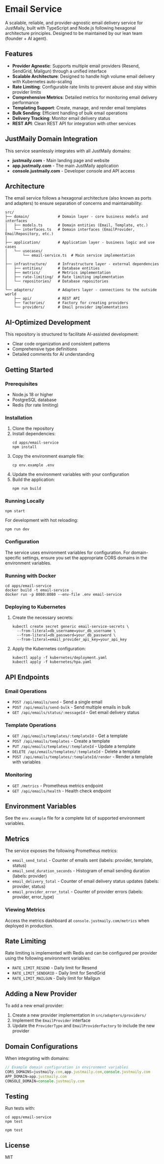 # Email Service

A scalable, reliable, and provider-agnostic email delivery service for JustMaily, built with TypeScript and Node.js following hexagonal architecture principles. Designed to be maintained by our lean team (founder + AI agent).

## Features

- **Provider Agnostic**: Supports multiple email providers (Resend, SendGrid, Mailgun) through a unified interface
- **Scalable Architecture**: Designed to handle high volume email delivery with Kubernetes auto-scaling
- **Rate Limiting**: Configurable rate limits to prevent abuse and stay within provider limits
- **Comprehensive Metrics**: Detailed metrics for monitoring email delivery performance
- **Templating Support**: Create, manage, and render email templates
- **Bulk Sending**: Efficient handling of bulk email operations
- **Delivery Tracking**: Monitor email delivery status
- **REST API**: Clean REST API for integration with other services

## JustMaily Domain Integration

This service seamlessly integrates with all JustMaily domains:

- **justmaily.com** - Main landing page and website
- **app.justmaily.com** - The main JustMaily application
- **console.justmaily.com** - Developer console and API access

## Architecture

The email service follows a hexagonal architecture (also known as ports and adapters) to ensure separation of concerns and maintainability:

```
src/
├── domain/             # Domain layer - core business models and interfaces
│   ├── models.ts       # Domain entities (Email, Template, etc.)
│   └── interfaces.ts   # Domain interfaces (EmailProvider, EmailRepository, etc.)
│
├── application/        # Application layer - business logic and use cases
│   └── usecases/
│       └── email-service.ts  # Main service implementation
│
├── infrastructure/     # Infrastructure layer - external dependencies
│   ├── entities/       # Database entities
│   ├── metrics/        # Metrics implementation
│   ├── rate-limiting/  # Rate limiting implementation
│   └── repositories/   # Database repositories
│
└── adapters/           # Adapters layer - connections to the outside world
    ├── api/            # REST API
    ├── factories/      # Factory for creating providers
    └── providers/      # Email provider implementations
```

## AI-Optimized Development

This repository is structured to facilitate AI-assisted development:
- Clear code organization and consistent patterns
- Comprehensive type definitions
- Detailed comments for AI understanding

## Getting Started

### Prerequisites

- Node.js 18 or higher
- PostgreSQL database
- Redis (for rate limiting)

### Installation

1. Clone the repository
2. Install dependencies:
   ```
   cd apps/email-service
   npm install
   ```
3. Copy the environment example file:
   ```
   cp env.example .env
   ```
4. Update the environment variables with your configuration
5. Build the application:
   ```
   npm run build
   ```

### Running Locally

```
npm start
```

For development with hot reloading:

```
npm run dev
```

### Configuration

The service uses environment variables for configuration. For domain-specific settings, ensure you set the appropriate CORS domains in the environment variables.

### Running with Docker

```
cd apps/email-service
docker build -t email-service .
docker run -p 8080:8080 --env-file .env email-service
```

### Deploying to Kubernetes

1. Create the necessary secrets:
   ```
   kubectl create secret generic email-service-secrets \
     --from-literal=db_username=your_db_username \
     --from-literal=db_password=your_db_password \
     --from-literal=email_provider_api_key=your_api_key
   ```

2. Apply the Kubernetes configuration:
   ```
   kubectl apply -f kubernetes/deployment.yaml
   kubectl apply -f kubernetes/hpa.yaml
   ```

## API Endpoints

### Email Operations

- `POST /api/emails/send` - Send a single email
- `POST /api/emails/send-bulk` - Send multiple emails in bulk
- `GET /api/emails/status/:messageId` - Get email delivery status

### Template Operations

- `GET /api/emails/templates/:templateId` - Get a template
- `POST /api/emails/templates` - Create a template
- `PUT /api/emails/templates/:templateId` - Update a template
- `DELETE /api/emails/templates/:templateId` - Delete a template
- `POST /api/emails/templates/:templateId/render` - Render a template with variables

### Monitoring

- `GET /metrics` - Prometheus metrics endpoint
- `GET /api/emails/health` - Health check endpoint

## Environment Variables

See the `env.example` file for a complete list of supported environment variables.

## Metrics

The service exposes the following Prometheus metrics:

- `email_send_total` - Counter of emails sent (labels: provider, template, status)
- `email_send_duration_seconds` - Histogram of email sending duration (labels: provider)
- `email_delivery_total` - Counter of email delivery status updates (labels: provider, status)
- `email_provider_error_total` - Counter of provider errors (labels: provider, error_type)

### Viewing Metrics

Access the metrics dashboard at `console.justmaily.com/metrics` when deployed in production.

## Rate Limiting

Rate limiting is implemented with Redis and can be configured per provider using the following environment variables:

- `RATE_LIMIT_RESEND` - Daily limit for Resend
- `RATE_LIMIT_SENDGRID` - Daily limit for SendGrid
- `RATE_LIMIT_MAILGUN` - Daily limit for Mailgun

## Adding a New Provider

To add a new email provider:

1. Create a new provider implementation in `src/adapters/providers/`
2. Implement the `EmailProvider` interface
3. Update the `ProviderType` and `EmailProviderFactory` to include the new provider

## Domain Configurations

When integrating with domains:

```typescript
// Example domain configuration in environment variables
CORS_DOMAINS=justmaily.com,app.justmaily.com,console.justmaily.com
APP_DOMAIN=app.justmaily.com
CONSOLE_DOMAIN=console.justmaily.com
```

## Testing

Run tests with:

```
cd apps/email-service
npm test
```

```
npm test
```

## License

MIT
